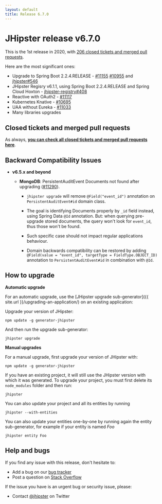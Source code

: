 ```yaml
---
layout: default
title: Release 6.7.0
---
```


JHipster release v6.7.0
==================

This is the 1st release in 2020, with [206 closed tickets and merged pull requests](https://github.com/jhipster/generator-jhipster/issues?q=milestone%3A6.7.0+is%3Aclosed).

Here are the most significant ones:

- Upgrade to Spring Boot 2.2.4.RELEASE - [#11155](https://github.com/jhipster/generator-jhipster/pull/11155) [#10955](https://github.com/jhipster/generator-jhipster/pull/10955) and [jhipster#546](https://github.com/jhipster/jhipster/pull/546)
- JHipster Regisry v6.1.1, using Spring Boot 2.2.4.RELEASE and Spring Cloud Hoxton - [jhipster-registry#408](https://github.com/jhipster/jhipster-registry/pull/408)
- Reactive with OAuth2 - [#11117](https://github.com/jhipster/generator-jhipster/pull/11117)
- Kubernetes Knative - [#10695](https://github.com/jhipster/generator-jhipster/issues/10695)
- UAA without Eureka - [#11033](https://github.com/jhipster/generator-jhipster/pull/11033)
- Many libraries upgrades

Closed tickets and merged pull requests
------------
As always, __[you can check all closed tickets and merged pull requests here](https://github.com/jhipster/generator-jhipster/issues?q=milestone%3A6.7.0+is%3Aclosed)__.

Backward Compatibility Issues
------------

- **v6.5.x and beyond** 

    - **MongoDB**: PersistentAuditEvent Documents not found after upgrading ([#11290](https://github.com/jhipster/generator-jhipster/issues/11290)). 
    
        - `jhipster upgrade` will remove `@Field("event_id")` annotation on `PersistentAuditEvent#id` domain class.
        
        - The goal is identifying Documents properly by    `_id` field instead, using Spring Data `@Id` annotation. But: when querying pre-upgrade stored documents, the query won't look for `event_id`, thus those won't be found.
        
        - Such specific case should not impact regular applications behaviour.
        
        - Domain backwards compatibility can be restored by adding `@Field(value = "event_id", targetType = FieldType.OBJECT_ID)` annotation to `PersistentAuditEvent#id` in combination with `@Id`.


How to upgrade
------------

**Automatic upgrade**

For an automatic upgrade, use the [JHipster upgrade sub-generator]({{ site.url }}/upgrading-an-application/) on an existing application:

Upgrade your version of JHipster:

```
npm update -g generator-jhipster
```

And then run the upgrade sub-generator:

```
jhipster upgrade
```

**Manual upgrades**

For a manual upgrade, first upgrade your version of JHipster with:

```
npm update -g generator-jhipster
```

If you have an existing project, it will still use the JHipster version with which it was generated.
To upgrade your project, you must first delete its `node_modules` folder and then run:

```
jhipster
```

You can also update your project and all its entities by running

```
jhipster --with-entities
```

You can also update your entities one-by-one by running again the entity sub-generator, for example if your entity is named _Foo_

```
jhipster entity Foo
```

Help and bugs
--------------

If you find any issue with this release, don't hesitate to:

- Add a bug on our [bug tracker](https://github.com/jhipster/generator-jhipster/issues?state=open)
- Post a question on [Stack Overflow](http://stackoverflow.com/tags/jhipster/info)

If the issue you have is an urgent bug or security issue, please:

- Contact [@jhipster](https://twitter.com/jhipster) on Twitter
